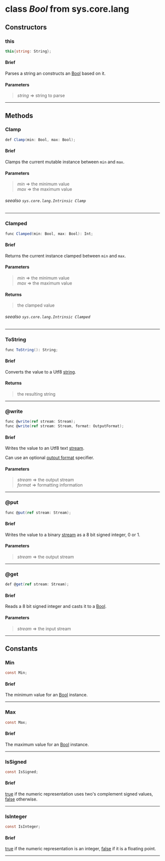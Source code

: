# class *Bool* from sys.core.lang


## Constructors

### this

```C#
this{string: String};
```

#### Brief

Parses a string an constructs an [Bool][sys.core.lang.Bool] based on it.

#### Parameters
> *string* => string to parse  
***

## Methods

### Clamp

```C#
def Clamp(min: Bool, max: Bool);
```

#### Brief
Clamps the current mutable instance between `min` and `max`.

#### Parameters
> *min* => the minimum value  
> *max* => the maximum value  
###### seealso `sys.core.lang.Intrinsic Clamp`
***

### Clamped

```C#
func Clamped(min: Bool, max: Bool): Int;
```

#### Brief
Returns the current instance clamped between `min` and `max`.

#### Parameters
> *min* => the minimum value  
> *max* => the maximum value  
#### Returns
> the clamped value
###### seealso `sys.core.lang.Intrinsic Clamped`
***

### ToString

```C#
func ToString(): String;
```

#### Brief
Converts the value to a Utf8 [string][sys.core.lang.String].

#### Returns
> the resulting string
***

### @write

```C#
func @write(ref stream: Stream);
func @write(ref stream: Stream, format: OutputFormat);
```

#### Brief
Writes the value to an Utf8 text [stream][sys.core.Stream].

Can use an optional [output format][sys.core.OutputFormat] specifier.

#### Parameters
> *stream* => the output stream  
> *format* => formatting information  
***

### @put

```C#
func @put(ref stream: Stream);
```

#### Brief
Writes the value to a binary [stream][sys.core.Stream] as a 8 bit signed integer, 0 or 1.

#### Parameters
> *stream* => the output stream  
***

### @get

```C#
def @get(ref stream: Stream);
```

#### Brief
Reads a 8 bit signed integer and casts it to a [Bool][sys.core.lang.Bool].

#### Parameters
> *stream* => the input stream  
***

## Constants

### Min

```C#
const Min;
```

#### Brief
The minimum value for an [Bool][sys.core.lang.Bool] instance.
***

### Max

```C#
const Max;
```

#### Brief
The maximum value for an [Bool][sys.core.lang.Bool] instance.
***

### IsSigned

```C#
const IsSigned;
```

#### Brief
[true][sys.core.lang.Bool] if the numeric representation uses two's complement signed values, [false][sys.core.lang.Bool] otherwise.
***

### IsInteger

```C#
const IsInteger;
```

#### Brief
[true][sys.core.lang.Bool] if the numeric representation is an integer, [false][sys.core.lang.Bool] if it is a floating point.
***

[sys.core.lang.Bool]: sys.core.lang.Bool.api.md "sys.core.lang.Bool"
[sys.core.lang.String]: sys.core.lang.String.api.md "sys.core.lang.String"
[sys.core.Stream]: sys.core.Stream.api.md "sys.core.Stream"
[sys.core.OutputFormat]: sys.core.OutputFormat.api.md "sys.core.OutputFormat"
